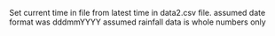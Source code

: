 Set current time in file from latest time in data2.csv file.
assumed date format was dddmmYYYY
assumed rainfall data is whole numbers only

